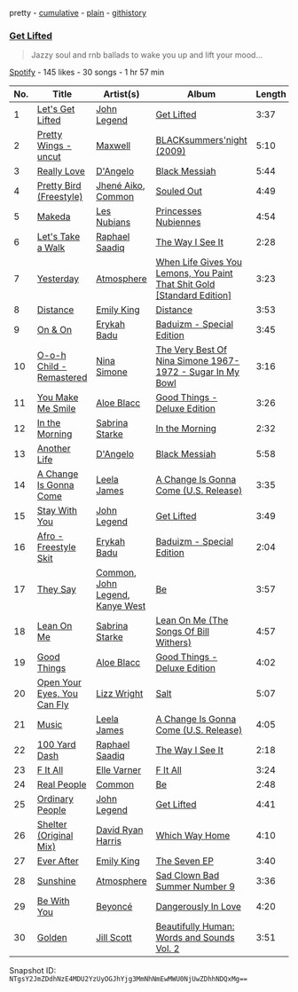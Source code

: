 pretty - [cumulative](/playlists/cumulative/6jbGdICAmvGjlURC1gcgRe.md) - [plain](/playlists/plain/6jbGdICAmvGjlURC1gcgRe) - [githistory](https://github.githistory.xyz/mackorone/spotify-playlist-archive/blob/main/playlists/plain/6jbGdICAmvGjlURC1gcgRe)

### [Get Lifted](https://open.spotify.com/playlist/6jbGdICAmvGjlURC1gcgRe)

> Jazzy soul and rnb ballads to wake you up and lift your mood...

[Spotify](https://open.spotify.com/user/spotify) - 145 likes - 30 songs - 1 hr 57 min

| No. | Title | Artist(s) | Album | Length |
|---|---|---|---|---|
| 1 | [Let's Get Lifted](https://open.spotify.com/track/2S3osqN6ruuoAg1kUvf7u4) | [John Legend](https://open.spotify.com/artist/5y2Xq6xcjJb2jVM54GHK3t) | [Get Lifted](https://open.spotify.com/album/0QtPeJVJ7l0w7K6681fbaV) | 3:37 |
| 2 | [Pretty Wings \- uncut](https://open.spotify.com/track/22NLm3IIR9NLG0cUYtmHMW) | [Maxwell](https://open.spotify.com/artist/2AOt5htsbtyaHd5Eq3kl3j) | [BLACKsummers'night \(2009\)](https://open.spotify.com/album/1cXFSOdjxmS13cOTtnNQAo) | 5:10 |
| 3 | [Really Love](https://open.spotify.com/track/2RcanAJpudPNDkyIe9DzKS) | [D'Angelo](https://open.spotify.com/artist/336vr2M3Va0FjyvB55lJEd) | [Black Messiah](https://open.spotify.com/album/5Hfbag0SsHxafx1SySFSX6) | 5:44 |
| 4 | [Pretty Bird \(Freestyle\)](https://open.spotify.com/track/7LyymNqP2s0qPHcwX3Dikk) | [Jhené Aiko](https://open.spotify.com/artist/5ZS223C6JyBfXasXxrRqOk), [Common](https://open.spotify.com/artist/2GHclqNVjqGuiE5mA7BEoc) | [Souled Out](https://open.spotify.com/album/1dfGhmOGPopEReylj0UUDG) | 4:49 |
| 5 | [Makeda](https://open.spotify.com/track/0sNBN7sJDH1kCexnwQZ3yS) | [Les Nubians](https://open.spotify.com/artist/55PeYSS1g71a1BZLeIr0Sd) | [Princesses Nubiennes](https://open.spotify.com/album/18Tc3CrTP3lb8nMJnoRGSK) | 4:54 |
| 6 | [Let's Take a Walk](https://open.spotify.com/track/7izNjJmJNskhSEFGMUacfl) | [Raphael Saadiq](https://open.spotify.com/artist/6g0Wah2YFtb1rFgKhUktlo) | [The Way I See It](https://open.spotify.com/album/4pZGQstlWtYIPjDMX79HDB) | 2:28 |
| 7 | [Yesterday](https://open.spotify.com/track/61OMCRdMORzZKZ5ury05iG) | [Atmosphere](https://open.spotify.com/artist/1GAS0rb4L8VTPvizAx2O9J) | [When Life Gives You Lemons, You Paint That Shit Gold \[Standard Edition\]](https://open.spotify.com/album/1HT8zTMIromrZOA4wnbGdV) | 3:23 |
| 8 | [Distance](https://open.spotify.com/track/7j8d6QvMkILC6s5S9qcBOb) | [Emily King](https://open.spotify.com/artist/6jlWj6y00bMQt8XoKuCjyZ) | [Distance](https://open.spotify.com/album/3uBwmaRo0DJvbREZGOKaTM) | 3:53 |
| 9 | [On & On](https://open.spotify.com/track/7JRkgDfi6DRBG19JDk8vCe) | [Erykah Badu](https://open.spotify.com/artist/7IfculRW2WXyzNQ8djX8WX) | [Baduizm \- Special Edition](https://open.spotify.com/album/59TLJxuiv5pGOBLli1eMDB) | 3:45 |
| 10 | [O\-o\-h Child \- Remastered](https://open.spotify.com/track/7xaMk1XpxIROCViQqtWezH) | [Nina Simone](https://open.spotify.com/artist/7G1GBhoKtEPnP86X2PvEYO) | [The Very Best Of Nina Simone 1967\-1972 \- Sugar In My Bowl](https://open.spotify.com/album/5Dh4qVmcMpDv5qhgdaqGtj) | 3:16 |
| 11 | [You Make Me Smile](https://open.spotify.com/track/2bc1EKrslXThlBcnigy4Fe) | [Aloe Blacc](https://open.spotify.com/artist/0id62QV2SZZfvBn9xpmuCl) | [Good Things \- Deluxe Edition](https://open.spotify.com/album/5Ii5enePRPsoofx5IljxJS) | 3:26 |
| 12 | [In the Morning](https://open.spotify.com/track/4F0bkDBJSmA4xNnwrBTW2m) | [Sabrina Starke](https://open.spotify.com/artist/1wTUsxee6HtnB6Z6QiUCub) | [In the Morning](https://open.spotify.com/album/6D6CbVXtJ6mA9EPBFHvyCF) | 2:32 |
| 13 | [Another Life](https://open.spotify.com/track/2f9mmR37OEceYERbXml0Nj) | [D'Angelo](https://open.spotify.com/artist/336vr2M3Va0FjyvB55lJEd) | [Black Messiah](https://open.spotify.com/album/5Hfbag0SsHxafx1SySFSX6) | 5:58 |
| 14 | [A Change Is Gonna Come](https://open.spotify.com/track/3aNxoS85gPgXzaVMQ6N5ui) | [Leela James](https://open.spotify.com/artist/5sennRot4Ls82wfspEQuf2) | [A Change Is Gonna Come \(U.S\. Release\)](https://open.spotify.com/album/1PI1juIuPm3zq1nIOBJl5S) | 3:35 |
| 15 | [Stay With You](https://open.spotify.com/track/3VkoIA6ZpOiqxJXzpaaDdl) | [John Legend](https://open.spotify.com/artist/5y2Xq6xcjJb2jVM54GHK3t) | [Get Lifted](https://open.spotify.com/album/0SMUTN2QRLhdrfSfOUAZZ2) | 3:49 |
| 16 | [Afro \- Freestyle Skit](https://open.spotify.com/track/2gd4TANhErq1QJZGnbRRvq) | [Erykah Badu](https://open.spotify.com/artist/7IfculRW2WXyzNQ8djX8WX) | [Baduizm \- Special Edition](https://open.spotify.com/album/59TLJxuiv5pGOBLli1eMDB) | 2:04 |
| 17 | [They Say](https://open.spotify.com/track/4drSkwt3viWJxU80A7LCAh) | [Common](https://open.spotify.com/artist/2GHclqNVjqGuiE5mA7BEoc), [John Legend](https://open.spotify.com/artist/5y2Xq6xcjJb2jVM54GHK3t), [Kanye West](https://open.spotify.com/artist/5K4W6rqBFWDnAN6FQUkS6x) | [Be](https://open.spotify.com/album/4oVpqMqd0A1GPW3RkypqXw) | 3:57 |
| 18 | [Lean On Me](https://open.spotify.com/track/28ANfrlO0awY6W1bW6Pfyy) | [Sabrina Starke](https://open.spotify.com/artist/1wTUsxee6HtnB6Z6QiUCub) | [Lean On Me \(The Songs Of Bill Withers\)](https://open.spotify.com/album/5EBpmkT0yVOXAFb0gSmAYK) | 4:57 |
| 19 | [Good Things](https://open.spotify.com/track/5RlsZKZoEMFnNg7efU2YhL) | [Aloe Blacc](https://open.spotify.com/artist/0id62QV2SZZfvBn9xpmuCl) | [Good Things \- Deluxe Edition](https://open.spotify.com/album/5Ii5enePRPsoofx5IljxJS) | 4:02 |
| 20 | [Open Your Eyes, You Can Fly](https://open.spotify.com/track/1C9gT2uNJBnygNmfq2j7p5) | [Lizz Wright](https://open.spotify.com/artist/3K0BfjMh2dS8WITuiMuGGW) | [Salt](https://open.spotify.com/album/5Wi5sjZ9ckng4aj8ZO9tte) | 5:07 |
| 21 | [Music](https://open.spotify.com/track/6Cl90cl4efMaG05Xm4LjDN) | [Leela James](https://open.spotify.com/artist/5sennRot4Ls82wfspEQuf2) | [A Change Is Gonna Come \(U.S\. Release\)](https://open.spotify.com/album/1PI1juIuPm3zq1nIOBJl5S) | 4:05 |
| 22 | [100 Yard Dash](https://open.spotify.com/track/2OPANrnimcwWcVQuDk8ibD) | [Raphael Saadiq](https://open.spotify.com/artist/6g0Wah2YFtb1rFgKhUktlo) | [The Way I See It](https://open.spotify.com/album/4pZGQstlWtYIPjDMX79HDB) | 2:18 |
| 23 | [F It All](https://open.spotify.com/track/0kJmmYAW8PAyOEYpy6dILE) | [Elle Varner](https://open.spotify.com/artist/7zmk5lkmCMVvfvwF3H8FWC) | [F It All](https://open.spotify.com/album/2J9PHxKxBqjojV3EZ9Ma6Q) | 3:24 |
| 24 | [Real People](https://open.spotify.com/track/3nBY1LnY0PazmNcWMV2HZ0) | [Common](https://open.spotify.com/artist/2GHclqNVjqGuiE5mA7BEoc) | [Be](https://open.spotify.com/album/4oVpqMqd0A1GPW3RkypqXw) | 2:48 |
| 25 | [Ordinary People](https://open.spotify.com/track/58CrldAc1Z5WIBozT1NMJH) | [John Legend](https://open.spotify.com/artist/5y2Xq6xcjJb2jVM54GHK3t) | [Get Lifted](https://open.spotify.com/album/0QtPeJVJ7l0w7K6681fbaV) | 4:41 |
| 26 | [Shelter \(Original Mix\)](https://open.spotify.com/track/4rgLauBRjcRTduMaOfKKiL) | [David Ryan Harris](https://open.spotify.com/artist/3wnsAakCkhyU3yKQYMZmGo) | [Which Way Home](https://open.spotify.com/album/23sr6pp4aDzR4M6ZUdAyP5) | 4:10 |
| 27 | [Ever After](https://open.spotify.com/track/3501VEDHr4WRUnVv7eHeyI) | [Emily King](https://open.spotify.com/artist/6jlWj6y00bMQt8XoKuCjyZ) | [The Seven EP](https://open.spotify.com/album/3ZW4MZl8qQTR3TUirTZbpY) | 3:40 |
| 28 | [Sunshine](https://open.spotify.com/track/5OmcnFH77xm4IETrbEvhlq) | [Atmosphere](https://open.spotify.com/artist/1GAS0rb4L8VTPvizAx2O9J) | [Sad Clown Bad Summer Number 9](https://open.spotify.com/album/39zWkGGJ9811zUhYxJRFjt) | 3:36 |
| 29 | [Be With You](https://open.spotify.com/track/1qgNiHh7QoSgzoFZEPwPNm) | [Beyoncé](https://open.spotify.com/artist/6vWDO969PvNqNYHIOW5v0m) | [Dangerously In Love](https://open.spotify.com/album/6oxVabMIqCMJRYN1GqR3Vf) | 4:20 |
| 30 | [Golden](https://open.spotify.com/track/0bHs3ly4Bv5BlzE3KrePfX) | [Jill Scott](https://open.spotify.com/artist/6AVLthptCPhfrxlHadOBJD) | [Beautifully Human: Words and Sounds Vol\. 2](https://open.spotify.com/album/21JbNB7qmJoOr03sM9dMeR) | 3:51 |

Snapshot ID: `NTgsY2JmZDdhNzE4MDU2YzUyOGJhYjg3MmNhNmEwMWU0NjUwZDhhNDQxMg==`
